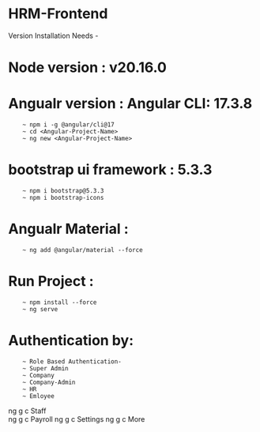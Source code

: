 # HRM-Frontend

Version Installation Needs -

# Node version : v20.16.0

# Angualr version : Angular CLI: 17.3.8

        ~ npm i -g @angular/cli@17
        ~ cd <Angular-Project-Name>
        ~ ng new <Angular-Project-Name>

# bootstrap ui framework : 5.3.3

        ~ npm i bootstrap@5.3.3
        ~ npm i bootstrap-icons

# Angualr Material :

        ~ ng add @angular/material --force

# Run Project :

        ~ npm install --force
        ~ ng serve

# Authentication  by:
        ~ Role Based Authentication- 
        ~ Super Admin 
        ~ Company
        ~ Company-Admin
        ~ HR
        ~ Emloyee





        
ng g c Staff       
ng g c Payroll
ng g c Settings
ng g c More